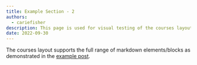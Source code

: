 ```yaml
---
title: Example Section - 2
authors:
  - cariefisher
description: This page is used for visual testing of the courses layout and also showcases it's capabilities
date: 2022-09-30
---
```


The courses layout supports the full range of markdown elements/blocks as demonstrated in
the [example post](/handbook/content-types/example-post).
